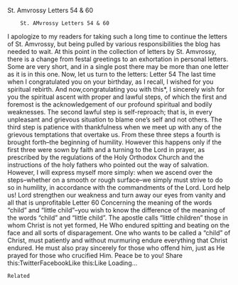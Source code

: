 St. Amvrossy Letters 54 & 60

		St. AMvrossy Letters 54 & 60
I apologize to my readers for taking such a long time to continue the letters of St. Amvrossy, but being pulled by various responsibilities the blog has needed to wait. At this point in the collection of letters by St. Amvrossy, there is a change from festal greetings to an exhortation in personal letters. Some are very short, and in a single post there may be more than one letter as it is in this one. Now, let us turn to the letters:
Letter 54
The last time when I congratulated you on your birthday, as I recall, I wished for you spiritual rebirth. And now,congratulating you with this*, I sincerely wish for you the spiritual ascent with proper and lawful steps, of which the first and foremost is the acknowledgement of our profound spiritual and bodily weaknesses. The second lawful step is self-reproach; that is, in every unpleasant and grievous situation to blame one’s self and not others. The third step is patience with thankfulness when we meet up with any of the grievous temptations that overtake us. From these three steps a fourth is brought forth–the beginning of humility. However this happens only if the first three were sown by faith and a turning to the Lord in prayer, as prescribed by the regulations of the Holy Orthodox Church and the instructions of the holy fathers who pointed out the way of salvation. However, I will express myself more simply: when we ascend over the steps–whether on a smooth or rough surface–we simply must strive to do so in humility, in accordance with the commandments of the Lord. Lord help us! Lord strengthen our
weakness and turn away our eyes from vanity and all that is unprofitable
Letter 60
Concerning the meaning of the words “child” and “little child”–you wish to know
the difference of the meaning of the words “child” and “little child”. The apostle calls “little children” those in whom Christ is not yet formed, He Who endured spitting and beating on the face and all sorts of disparagement. One who wants to be called a “child” of Christ, must patiently and without murmuring endure everything that Christ endured. He must also pray sincerely for those who offend him, just as He prayed for those who crucified Him. Peace be to you!
Share this:TwitterFacebookLike this:Like Loading...

	Related
			